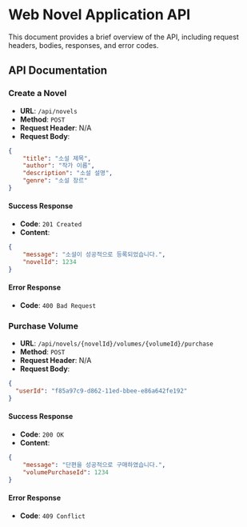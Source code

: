 # Web Novel Application API

This document provides a brief overview of the API, including request headers, bodies, responses, and error codes.

## API Documentation

### Create a Novel

- **URL**: `/api/novels`
- **Method**: `POST`
- **Request Header**: N/A
- **Request Body**:

```json
{
    "title": "소설 제목",
    "author": "작가 이름",
    "description": "소설 설명",
    "genre": "소설 장르"
}
```

#### Success Response

- **Code**: `201 Created`
- **Content**:

```json
{
    "message": "소설이 성공적으로 등록되었습니다.",
    "novelId": 1234
}
```

#### Error Response

- **Code**: `400 Bad Request`


### Purchase Volume

- **URL**: `/api/novels/{novelId}/volumes/{volumeId}/purchase`
- **Method**: `POST`
- **Request Header**: N/A
- **Request Body**:

```json
{
  "userId": "f85a97c9-d862-11ed-bbee-e86a642fe192"
}
```

#### Success Response

- **Code**: `200 OK`
- **Content**:

```json
{
    "message": "단편을 성공적으로 구매하였습니다.",
    "volumePurchaseId": 1234
}
```

#### Error Response

- **Code**: `409 Conflict`

